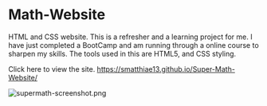 # Math-Website
HTML and CSS website. This is a refresher and a learning project for me. I have just completed a BootCamp and am running through a online course to sharpen my skills. The tools used in this are HTML5, and CSS styling.

Click here to view the site.
https://smatthiae13.github.io/Super-Math-Website/ 

![supermath-screenshot.png](supermath-screenshot.png)

